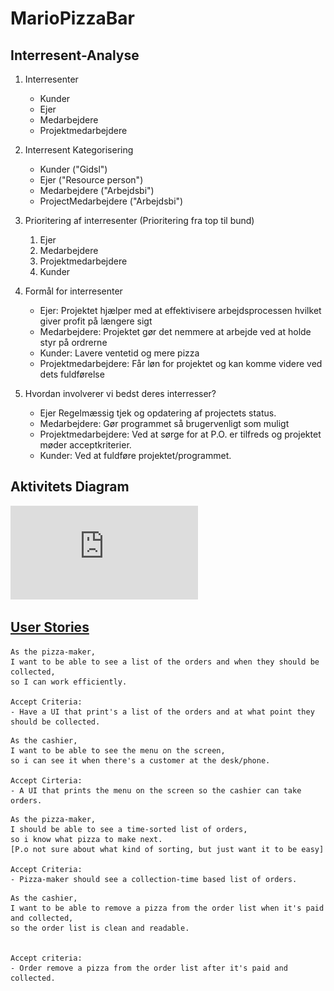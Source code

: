 # MarioPizzaBar

## Interresent-Analyse

1. Interresenter
   - Kunder
   - Ejer
   - Medarbejdere
   - Projektmedarbejdere
   
2. Interresent Kategorisering
   - Kunder ("Gidsl")
   - Ejer ("Resource person")
   - Medarbejdere ("Arbejdsbi")
   - ProjectMedarbejdere ("Arbejdsbi")
3. Prioritering af interresenter (Prioritering fra top til bund)
   1. Ejer 
   2. Medarbejdere
   3. Projektmedarbejdere
   4. Kunder
4. Formål for interresenter
   - Ejer: Projektet hjælper med at effektivisere arbejdsprocessen hvilket giver profit på længere sigt
   - Medarbejdere: Projektet gør det nemmere at arbejde ved at holde styr på ordrerne
   - Kunder: Lavere ventetid og mere pizza
   - Projektmedarbejdere: Får løn for projektet og kan komme videre ved dets fuldførelse
5. Hvordan involverer vi bedst deres interresser?
    - Ejer Regelmæssig tjek og opdatering af projectets status.
    - Medarbejdere: Gør programmet så brugervenligt som muligt
    - Projektmedarbejdere: Ved at sørge for at P.O. er tilfreds og projektet møder acceptkriterier.
    - Kunder: Ved at fuldføre projektet/programmet.
   
## Aktivitets Diagram

![AktivitetsDiagram](https://github.com/MalikKtK/MarioPizzaBar/blob/main/Diagram/AktivitetsDiagram.drawio.pdf)

##  [User Stories](Diagram/User_Stories.txt)
```
As the pizza-maker,
I want to be able to see a list of the orders and when they should be collected, 
so I can work efficiently.

Accept Criteria:
- Have a UI that print's a list of the orders and at what point they should be collected.
```
```
As the cashier,
I want to be able to see the menu on the screen,
so i can see it when there's a customer at the desk/phone.

Accept Cirteria:
- A UI that prints the menu on the screen so the cashier can take orders.
```
```
As the pizza-maker,
I should be able to see a time-sorted list of orders,
so i know what pizza to make next.
[P.o not sure about what kind of sorting, but just want it to be easy]

Accept Criteria:
- Pizza-maker should see a collection-time based list of orders.
```
```
As the cashier, 
I want to be able to remove a pizza from the order list when it's paid and collected,
so the order list is clean and readable. 


Accept criteria: 
- Order remove a pizza from the order list after it's paid and collected.
```

